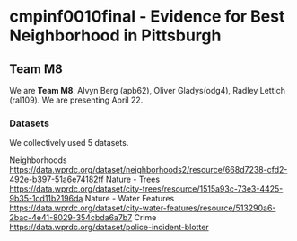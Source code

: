 # cmpinf0010final - Evidence for Best Neighborhood in Pittsburgh
## Team M8
We are **Team M8**: Alvyn Berg (apb62), Oliver Gladys(odg4), Radley Lettich (ral109).
We are presenting April 22.

### Datasets
We collectively used 5 datasets.

Neighborhoods 
https://data.wprdc.org/dataset/neighborhoods2/resource/668d7238-cfd2-492e-b397-51a6e74182ff
Nature - Trees
https://data.wprdc.org/dataset/city-trees/resource/1515a93c-73e3-4425-9b35-1cd11b2196da
Nature - Water Features
https://data.wprdc.org/dataset/city-water-features/resource/513290a6-2bac-4e41-8029-354cbda6a7b7
Crime
https://data.wprdc.org/dataset/police-incident-blotter
